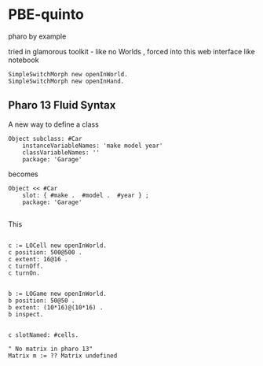 # PBE-quinto

pharo by example

tried in glamorous toolkit - like no Worlds , forced into this web interface like notebook

```
SimpleSwitchMorph new openInWorld.
SimpleSwitchMorph new openInHand.
```

## Pharo 13 Fluid Syntax 

A new way to define a class

```
Object subclass: #Car
    instanceVariableNames: 'make model year'
    classVariableNames: ''
    package: 'Garage'
```	

becomes

```
Object << #Car
    slot: { #make .  #model .  #year } ; 
    package: 'Garage'
```

## 


This 

```
```

```
c := LOCell new openInWorld. 
c position: 500@500 . 
c extent: 16@16 . 
c turnOff.
c turnOn. 


b := LOGame new openInWorld. 
b position: 50@50 . 
b extent: (10*16)@(10*16) . 
b inspect. 


c slotNamed: #cells. 

" No matrix in pharo 13"
Matrix m := ?? Matrix undefined

```
